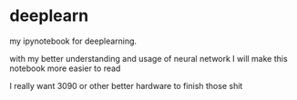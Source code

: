 # deeplearn

 my ipynotebook for deeplearning.

 with my better understanding and usage 
 of neural network I will make this notebook more easier to 
 read 

 I really want 3090 or other better hardware to finish those shit 
